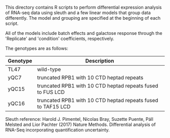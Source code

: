 This directory contains R scripts to perform differential expression analysis
of RNA-seq data using sleuth and a few linear models that group data
differently. The model and grouping are specified at the beginning of each script.

All of the models include batch effects and galactose response through the
'Replicate' and 'condition' coefficients, respectively.

The genotypes are as follows:

| Genotype | Description |
| --- | --- |
| TL47 | wild-type |
| yQC7 | truncated RPB1 with 10 CTD heptad repeats |
| yQC15 | truncated RPB1 with 10 CTD heptad repeats fused to FUS LCD |
| yQC16 | truncated RPB1 with 10 CTD heptad repeats fused to TAF15 LCD |

Sleuth reference:
Harold J. Pimentel, Nicolas Bray, Suzette Puente, Páll Melsted and Lior Pachter (2017) Nature Methods. Differential analysis of RNA-Seq incorporating quantification uncertainty.
